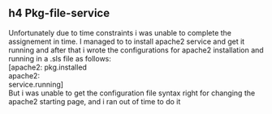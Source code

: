 ## h4 Pkg-file-service

Unfortunately due to time constraints i was unable to complete the assignement in time. I managed to to install apache2 service and get it running and after that i wrote the configurations for apache2 installation and running in a .sls file as follows:  
[apache2:
  pkg.installed  
apache2:  
  service.running]  
  But i was unable to get the configuration file syntax right for changing the apache2 starting page, and i ran out of time to do it
